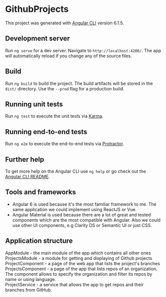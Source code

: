 # GithubProjects

This project was generated with [Angular CLI](https://github.com/angular/angular-cli) version 6.1.5.

## Development server

Run `ng serve` for a dev server. Navigate to `http://localhost:4200/`. The app will automatically reload if you change any of the source files.

## Build

Run `ng build` to build the project. The build artifacts will be stored in the `dist/` directory. Use the `--prod` flag for a production build.

## Running unit tests

Run `ng test` to execute the unit tests via [Karma](https://karma-runner.github.io).

## Running end-to-end tests

Run `ng e2e` to execute the end-to-end tests via [Protractor](http://www.protractortest.org/).

## Further help

To get more help on the Angular CLI use `ng help` or go check out the [Angular CLI README](https://github.com/angular/angular-cli/blob/master/README.md).

## Tools and frameworks
* Angular 6 is used because it's the most familiar framework to me. The same application we could implement using ReactJS or Vue.
* Angular Material is used because there are a lot of great and tested components which are the most compatible with Angular.
Also we could use other UI components, e.g Clarity DS or Semantic UI or just CSS.

## Application structure
AppModule - the main module of the app which contains all other ones  
ProjectsModule - a module for getting and displaying of Github projects  
  ProjectComponent - a page of the web app that lists the project's branches  
  ProjectsComponent - a page of the app that lists repos of an organization. The component allows to specify the organization and filter its repos by name or using language.  
  ProjectService - a service that allows the app to get repos and their branches from GitHub.
